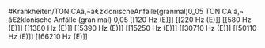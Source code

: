 #Krankheiten/TONICAâ‚¬â€žklonischeAnfälle(granmal)0_05
TONICA â‚¬ â€žklonische Anfälle (gran mal) 0,05
[[120 Hz (E)]]
[[220 Hz (E)]]
[[580 Hz (E)]]
[[1380 Hz (E)]]
[[5390 Hz (E)]]
[[15250 Hz (E)]]
[[30710 Hz (E)]]
[[50110 Hz (E)]]
[[66210 Hz (E)]]